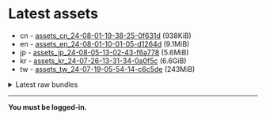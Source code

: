 # Latest assets
- cn - [assets_cn_24-08-01-19-38-25-0f631d](https://github.com/ArknightsAssets/NewAssets/actions/runs/10208393999/artifacts/1767399909) (938KiB)
- en - [assets_en_24-08-01-10-01-05-d1264d](https://github.com/ArknightsAssets/NewAssets/actions/runs/10200007180/artifacts/1765068037) (9.1MiB)
- jp - [assets_jp_24-08-05-13-02-43-f6a778](https://github.com/ArknightsAssets/NewAssets/actions/runs/10279817777/artifacts/1784370621) (5.6MiB)
- kr - [assets_kr_24-07-26-13-31-34-0a0f5c](https://github.com/ArknightsAssets/NewAssets/actions/runs/10172648887/artifacts/1758286949) (6.6GiB)
- tw - [assets_tw_24-07-19-05-54-14-c6c5de](https://github.com/ArknightsAssets/NewAssets/actions/runs/10089804512/artifacts/1738304986) (243MiB)

<details>
<summary>Latest raw bundles</summary>

- cn - [bundles_cn_24-08-01-19-38-25-0f631d](https://github.com/ArknightsAssets/NewAssets/actions/runs/10208393999/artifacts/1767399944) (2.5MiB)
- en - [bundles_en_24-08-01-10-01-05-d1264d](https://github.com/ArknightsAssets/NewAssets/actions/runs/10200007180/artifacts/1765068138) (5.5MiB)
- jp - [bundles_jp_24-08-05-13-02-43-f6a778](https://github.com/ArknightsAssets/NewAssets/actions/runs/10279817777/artifacts/1784370725) (6.4MiB)
- kr - [bundles_kr_24-07-26-13-31-34-0a0f5c](https://github.com/ArknightsAssets/NewAssets/actions/runs/10172648887/artifacts/1758289956) (2.2GiB)
- tw - [bundles_tw_24-07-19-05-54-14-c6c5de](https://github.com/ArknightsAssets/NewAssets/actions/runs/10089804512/artifacts/1738305237) (100MiB)

</details>

---

**You must be logged-in.**
